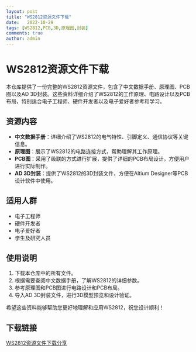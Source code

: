 ```yaml
---
layout: post
title: "WS2812资源文件下载"
date:   2022-10-29
tags: [WS2812,PCB,3D,原理图,封装]
comments: true
author: admin
---
```

# WS2812资源文件下载

本仓库提供了一份完整的WS2812资源文件，包含了中文数据手册、原理图、PCB图以及AD 3D封装。这些资料详细介绍了WS2812的工作原理、电路设计以及PCB布局，特别适合电子工程师、硬件开发者以及电子爱好者参考和学习。

## 资源内容

- **中文数据手册**：详细介绍了WS2812的电气特性、引脚定义、通信协议等关键信息。
- **原理图**：展示了WS2812的电路连接方式，帮助理解其工作原理。
- **PCB图**：采用了级联的方式进行扩展，提供了详细的PCB布局设计，方便用户进行实际制作。
- **AD 3D封装**：提供了WS2812的3D封装文件，方便在Altium Designer等PCB设计软件中使用。

## 适用人群

- 电子工程师
- 硬件开发者
- 电子爱好者
- 学生及研究人员

## 使用说明

1. 下载本仓库中的所有文件。
2. 根据需要查阅中文数据手册，了解WS2812的详细参数。
3. 参考原理图和PCB图进行电路设计和PCB布局。
4. 导入AD 3D封装文件，进行3D模型预览和设计验证。

希望这些资料能够帮助您更好地理解和应用WS2812，祝您设计顺利！

## 下载链接

[WS2812资源文件下载分享](https://pan.quark.cn/s/efbe5a079f68)